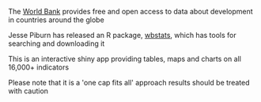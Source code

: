 The [World Bank](http://data.worldbank.org/) provides free and open access to data about development in countries around the globe


Jesse Piburn has released an R package, [wbstats](https://github.com/GIST-ORNL/wbstats), which has tools for searching and downloading it 

This is an interactive shiny app providing tables, maps and charts on all 16,000+ indicators     


Please note that it is a 'one cap fits all' approach results should be treated with caution 